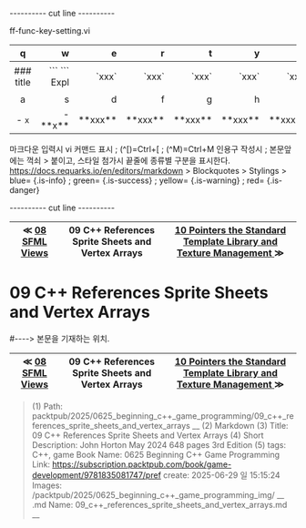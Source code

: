 
---------- cut line ----------

ff-func-key-setting.vi

| q     | w     | e     | r     | t     | y     | u     | i     | o     | p     |
:------:|------:|------:|------:|------:|------:|------:|------:|------:|------:|
|### title | \`\`\` \`\`\` Expl| \`xxx\`|\`xxx\`|\`xxx\`|\`xxx\`|\`xxx\`|\`xxx \`|\`xxx \`| 없 음 |
| a     | s     | d     | f     | g     | h     | j     | k     | l     |
|- `x`|- \*\*x\*\*| \*\*xxx\*\*| \*\*xxx\*\*| \*\*xxx\*\*| \*\*xxx\*\*| \*\*xxx\*\*| \*\*xxx\*\*| \*\*xxx\*\*|

마크다운 입력시 vi 커맨드 표시 ; (^[)=Ctrl+[ ; (^M)=Ctrl+M
인용구 작성시 ; 본문앞에는 꺽쇠 > 붙이고, 스타일 첨가시 끝줄에 종류별 구분을 표시한다.
https://docs.requarks.io/en/editors/markdown > Blockquotes > Stylings >
blue= {.is-info} ; green= {.is-success} ; yellow= {.is-warning} ; red= {.is-danger}

---------- cut line ----------

| ≪ [ 08 SFML Views ](/packtpub/2025/0625_beginning_c++_game_programming/08_sfml_views) | 09 C++ References Sprite Sheets and Vertex Arrays | [ 10 Pointers the Standard Template Library and Texture Management ](/packtpub/2025/0625_beginning_c++_game_programming/10_pointers_the_standard_template_library_and_texture_management) ≫ |
|:----:|:----:|:----:|

# 09 C++ References Sprite Sheets and Vertex Arrays
#----> 본문을 기재하는 위치.



| ≪ [ 08 SFML Views ](/packtpub/2025/0625_beginning_c++_game_programming/08_sfml_views) | 09 C++ References Sprite Sheets and Vertex Arrays | [ 10 Pointers the Standard Template Library and Texture Management ](/packtpub/2025/0625_beginning_c++_game_programming/10_pointers_the_standard_template_library_and_texture_management) ≫ |
|:----:|:----:|:----:|

> (1) Path: packtpub/2025/0625_beginning_c++_game_programming/09_c++_references_sprite_sheets_and_vertex_arrays __
> (2) Markdown
> (3) Title: 09 C++ References Sprite Sheets and Vertex Arrays
> (4) Short Description: John Horton May 2024 648 pages 3rd Edition
> (5) tags: C++, game
> Book Name: 0625 Beginning C++ Game Programming
> Link: https://subscription.packtpub.com/book/game-development/9781835081747/pref
> create: 2025-06-29 일 15:15:24
> Images: /packtpub/2025/0625_beginning_c++_game_programming_img/ __
> .md Name: 09_c++_references_sprite_sheets_and_vertex_arrays.md __

